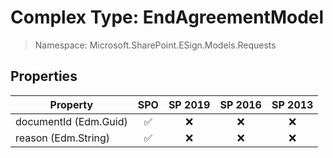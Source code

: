 # Complex Type: EndAgreementModel

> Namespace: Microsoft.SharePoint.ESign.Models.Requests

## Properties

Property | SPO | SP 2019 | SP 2016 | SP 2013
----------|:---:|:-------:|:-------:|:-------:
documentId (Edm.Guid) | ✅ | ❌ | ❌ | ❌
reason (Edm.String) | ✅ | ❌ | ❌ | ❌